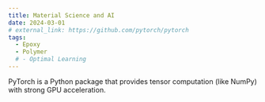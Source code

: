```yaml
---
title: Material Science and AI
date: 2024-03-01
# external_link: https://github.com/pytorch/pytorch
tags:
  - Epoxy
  - Polymer
  # - Optimal Learning
---
```


PyTorch is a Python package that provides tensor computation (like NumPy) with strong GPU acceleration.

<!--more-->
